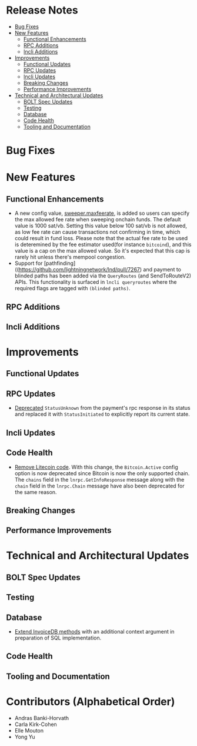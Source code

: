# Release Notes
- [Bug Fixes](#bug-fixes)
- [New Features](#new-features)
  - [Functional Enhancements](#functional-enhancements)
  - [RPC Additions](#rpc-additions)
  - [lncli Additions](#lncli-additions)
- [Improvements](#improvements)
  - [Functional Updates](#functional-updates)
  - [RPC Updates](#rpc-updates)
  - [lncli Updates](#lncli-updates)
  - [Breaking Changes](#breaking-changes)
  - [Performance Improvements](#performance-improvements)
 - [Technical and Architectural Updates](#technical-and-architectural-updates)
   - [BOLT Spec Updates](#bolt-spec-updates)
   - [Testing](#testing)
   - [Database](#database)
   - [Code Health](#code-health)
   - [Tooling and Documentation](#tooling-and-documentation)

# Bug Fixes

# New Features
## Functional Enhancements

* A new config value,
  [sweeper.maxfeerate](https://github.com/lightningnetwork/lnd/pull/7823), is
  added so users can specify the max allowed fee rate when sweeping onchain
  funds. The default value is 1000 sat/vb. Setting this value below 100 sat/vb
  is not allowed, as low fee rate can cause transactions not confirming in
  time, which could result in fund loss.
  Please note that the actual fee rate to be used is deteremined by the fee
  estimator used(for instance `bitcoind`), and this value is a cap on the max
  allowed value. So it's expected that this cap is rarely hit unless there's
  mempool congestion.
* Support for [pathfinding]((https://github.com/lightningnetwork/lnd/pull/7267)
  and payment to blinded paths has been added via the `QueryRoutes` (and 
  SendToRouteV2) APIs. This functionality is surfaced in `lncli queryroutes` 
  where the required flags are tagged with `(blinded paths)`.

## RPC Additions
## lncli Additions

# Improvements
## Functional Updates
## RPC Updates

* [Deprecated](https://github.com/lightningnetwork/lnd/pull/7175)
  `StatusUnknown` from the payment's rpc response in its status and replaced it
  with `StatusInitiated` to explicitly report its current state.

## lncli Updates
## Code Health

* [Remove Litecoin code](https://github.com/lightningnetwork/lnd/pull/7867).
  With this change, the `Bitcoin.Active` config option is now deprecated since
  Bitcoin is now the only supported chain. The `chains` field in the
  `lnrpc.GetInfoResponse` message along with the `chain` field in the
  `lnrpc.Chain` message have also been deprecated for the same reason.

## Breaking Changes
## Performance Improvements

# Technical and Architectural Updates
## BOLT Spec Updates
## Testing
## Database

* [Extend InvoiceDB methods](https://github.com/lightningnetwork/lnd/pull/) 
  with an additional context argument in preparation of SQL implementation.

## Code Health
## Tooling and Documentation

# Contributors (Alphabetical Order)

* Andras Banki-Horvath
* Carla Kirk-Cohen
* Elle Mouton
* Yong Yu
